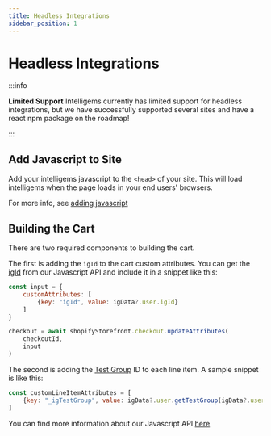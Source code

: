 ```yaml
---
title: Headless Integrations 
sidebar_position: 1
---
```


# Headless Integrations

:::info
 
**Limited Support** Intelligems currently has limited support for headless integrations, but we have successfully supported several sites and have a react npm package on the roadmap!

:::

## Add Javascript to Site 

Add your intelligems javascript to the `<head>` of your site. This will load intelligems when the page loads in your end users' browsers. 

For more info, see [adding javascript](../pricing-integration/add-javascript)

## Building the Cart

There are two required components to building the cart. 

The first is adding the `igId` to the cart custom attributes. You can get the [igId](./intelligems-window-object/user#igId) from our Javascript API and include it in a snippet like this:


```js
const input = {
	customAttributes: [
		{key: "igId", value: igData?.user.igId}
	]
}

checkout = await shopifyStorefront.checkout.updateAttributes(
	checkoutId,
	input
)
```

The second is adding the [Test Group](./intelligems-window-object/user#getTestGroup) ID to each line item. A sample snippet is like this:

```js
const customLineItemAttributes = [
	{key: "_igTestGroup", value: igData?.user.getTestGroup(igData?.user.getExperiments()[0]?.id)?.id}
]

```

You can find more information about our Javascript API [here](../javascript-api/intelligems-window-object)
